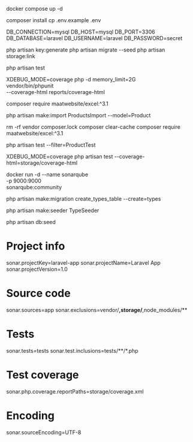docker compose up -d

composer install
cp .env.example .env

DB_CONNECTION=mysql
DB_HOST=mysql
DB_PORT=3306
DB_DATABASE=laravel
DB_USERNAME=laravel
DB_PASSWORD=secret

php artisan key:generate
php artisan migrate --seed
php artisan storage:link

php artisan test

XDEBUG_MODE=coverage php -d memory_limit=2G \
    vendor/bin/phpunit \
    --coverage-html reports/coverage-html

composer require maatwebsite/excel:^3.1

php artisan make:import ProductsImport --model=Product

rm -rf vendor composer.lock
composer clear-cache
composer require maatwebsite/excel:^3.1

php artisan test --filter=ProductTest

XDEBUG_MODE=coverage php artisan test --coverage-html=storage/coverage-html

docker run -d --name sonarqube \
  -p 9000:9000 \
  sonarqube:community

php artisan make:migration create_types_table --create=types

php artisan make:seeder TypeSeeder

php artisan db:seed

# Project info
sonar.projectKey=laravel-app
sonar.projectName=Laravel App
sonar.projectVersion=1.0

# Source code
sonar.sources=app
sonar.exclusions=vendor/**,storage/**,node_modules/**

# Tests
sonar.tests=tests
sonar.test.inclusions=tests/**/*.php

# Test coverage
sonar.php.coverage.reportPaths=storage/coverage.xml

# Encoding
sonar.sourceEncoding=UTF-8
